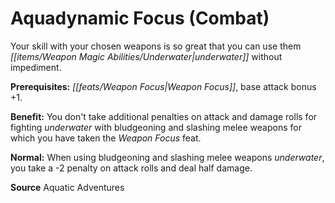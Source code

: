﻿---
cssclass: [feats]

---
# Aquadynamic Focus (Combat)

Your skill with your chosen weapons is so great that you can use them _[[items/Weapon Magic Abilities/Underwater|underwater]]_ without impediment.

**Prerequisites:** _[[feats/Weapon Focus|Weapon Focus]]_, base attack bonus +1.

**Benefit:** You don't take additional penalties on attack and damage rolls for fighting _underwater_ with bludgeoning and slashing melee weapons for which you have taken the _Weapon Focus_ feat.

**Normal:** When using bludgeoning and slashing melee weapons _underwater_, you take a -2 penalty on attack rolls and deal half damage.

**Source** Aquatic Adventures